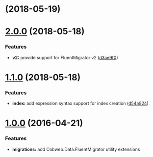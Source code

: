 <a name=""></a>
# [](https://github.com/aranasoft/cobweb-data-fluentmigrator/compare/v2.0.0...v) (2018-05-19)



<a name="2.0.0"></a>
# [2.0.0](https://github.com/aranasoft/cobweb-data-fluentmigrator/compare/v1.1.0...v2.0.0) (2018-05-18)


### Features

* **v2:** provide support for FluentMigrator v2 ([d3ae9f0](https://github.com/aranasoft/cobweb-data-fluentmigrator/commit/d3ae9f0))



<a name="1.1.0"></a>
# [1.1.0](https://github.com/aranasoft/cobweb-data-fluentmigrator/compare/v1.0.0...v1.1.0) (2018-05-18)


### Features

* **index:** add expression syntax support for index creation ([d54a924](https://github.com/aranasoft/cobweb-data-fluentmigrator/commit/d54a924))



<a name="1.0.0"></a>
# [1.0.0](https://github.com/aranasoft/cobweb-data-fluentmigrator/compare/cea56d3...v1.0.0) (2016-04-21)



### Features

* **migrations:** add Cobweb.Data.FluentMigrator utility extensions

